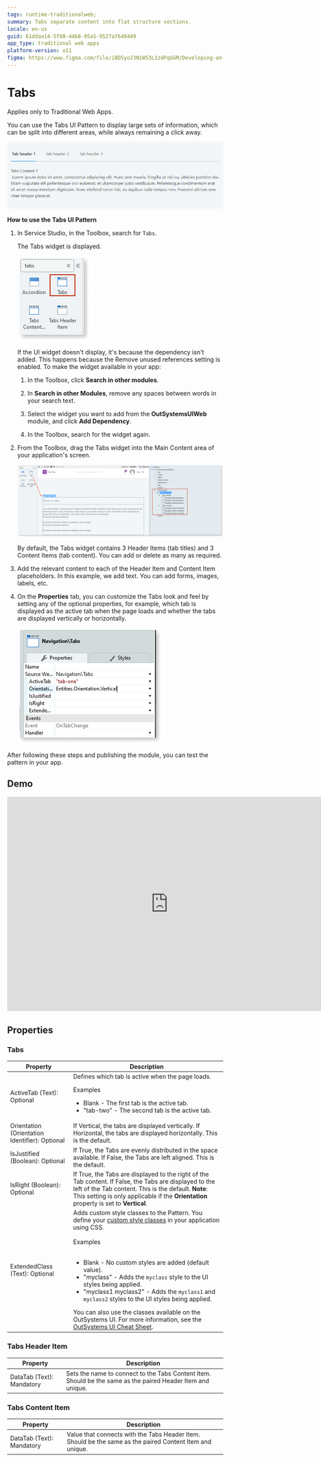 ```yaml
---
tags: runtime-traditionalweb; 
summary: Tabs separate content into flat structure sections.
locale: en-us
guid: 61ddaa14-5f08-44b8-95a5-9527a7649449
app_type: traditional web apps
platform-version: o11
figma: https://www.figma.com/file/iBD5yo23NiW53L1zdPqGGM/Developing-an-Application?type=design&node-id=238%3A55&mode=design&t=u4ANW5BJS7Flsdmg-1
---
```


# Tabs

<div class="info" markdown="1">

Applies only to Traditional Web Apps.

</div>

You can use the Tabs UI Pattern to display large sets of information, which can be split into different areas, while always remaining a click away.

![Animated GIF showing the interaction with the Tabs UI Pattern in a Traditional Web App](images/tabs-1.gif "Tabs UI Pattern Interaction")

**How to use the Tabs UI Pattern**

1. In Service Studio, in the Toolbox, search for `Tabs`.

    The Tabs widget is displayed.

    ![Screenshot of the Tabs widget in the Service Studio toolbox](images/tabs-2-ss.png "Tabs Widget in Service Studio")

    If the UI widget doesn't display, it's because the dependency isn't added. This happens because the Remove unused references setting is enabled. To make the widget available in your app:

    1. In the Toolbox, click **Search in other modules**.

    1. In **Search in other Modules**, remove any spaces between words in your search text.
    
    1. Select the widget you want to add from the **OutSystemsUIWeb** module, and click **Add Dependency**. 
    
    1. In the Toolbox, search for the widget again.

1. From the Toolbox, drag the Tabs widget into the Main Content area of your application's screen.

    ![Screenshot showing how to drag the Tabs widget into the main content area of an application's screen](images/tabs-3-ss.png "Dragging Tabs Widget into Main Content Area")

    By default, the Tabs widget contains 3 Header Items (tab titles) and 3 Content Items (tab content). You can add or delete as many as required.
  
1. Add the relevant content to each of the Header Item and Content Item placeholders. In this example, we add text. You can add forms, images, labels, etc.

1. On the **Properties** tab, you can customize the Tabs look and feel by setting any of the optional properties, for example, which tab is displayed as the active tab when the page loads and whether the tabs are displayed vertically or horizontally.

    ![Screenshot of the Properties tab for customizing the Tabs widget in Service Studio](images/tabs-4-ss.png "Tabs Widget Properties")

After following these steps and publishing the module, you can test the pattern in your app.

## Demo

<iframe width="750" height="500" src="https://www.youtube.com/embed/97uPVx-Q1lQ" frameborder="0" allow="accelerometer; autoplay; encrypted-media; gyroscope; picture-in-picture" allowfullscreen="allowfullscreen">
</iframe>

## Properties

### Tabs

| **Property**                                   | **Description**                                                                                                                                                                                                                                                                                                                                                                                                                                                                                                                                                                                                                                        |
|------------------------------------------------|--------------------------------------------------------------------------------------------------------------------------------------------------------------------------------------------------------------------------------------------------------------------------------------------------------------------------------------------------------------------------------------------------------------------------------------------------------------------------------------------------------------------------------------------------------------------------------------------------------------------------------------------------------|
| ActiveTab (Text): Optional                     | Defines which tab is active when the page loads. <p>Examples</p><ul><li>Blank - The first tab is the active tab.</li><li>"tab-two" - The second tab is the active tab. </li></ul>                                                                                                                                                                                                                                                                                                                                                                                                                                                                      |
| Orientation (Orientation Identifier): Optional | If Vertical, the tabs are displayed vertically. If Horizontal, the tabs are displayed horizontally. This is the default.                                                                                                                                                                                                                                                                                                                                                                                                                                                                                                                               |
| IsJustified (Boolean): Optional                | If True, the Tabs are evenly distributed in the space available. If False, the Tabs are left aligned. This is the default.                                                                                                                                                                                                                                                                                                                                                                                                                                                                                                                             |
| IsRight (Boolean): Optional                    | If True, the Tabs are displayed to the right of the Tab content. If False, the Tabs are displayed to the left of the Tab content. This is the default. **Note**: This setting is only applicable if the **Orientation** property is set to **Vertical**.                                                                                                                                                                                                                                                                                                                                                                                               |
| ExtendedClass (Text): Optional                 | Adds custom style classes to the Pattern. You define your [custom style classes](../../../../look-feel/css.md) in your application using CSS.<br/><br/>Examples<br/><br/> <ul><li>Blank - No custom styles are added (default value).</li><li>"myclass" - Adds the ``myclass`` style to the UI styles being applied.</li><li>"myclass1 myclass2" - Adds the ``myclass1`` and ``myclass2`` styles to the UI styles being applied.</li></ul>You can also use the classes available on the OutSystems UI. For more information, see the [OutSystems UI Cheat Sheet](https://outsystemsui.outsystems.com/OutSystemsUIWebsite/CheatSheet). |

### Tabs Header Item

| **Property**              | **Description**                                                                                             |
|---------------------------|-------------------------------------------------------------------------------------------------------------|
| DataTab (Text): Mandatory | Sets the name to connect to the Tabs Content Item. Should be the same as the paired Header Item and unique. |

### Tabs Content Item

| **Property**              | **Description**                                                                                          |
|---------------------------|----------------------------------------------------------------------------------------------------------|
| DataTab (Text): Mandatory | Value that connects with the Tabs Header Item. Should be the same as the paired Content Item and unique. |
